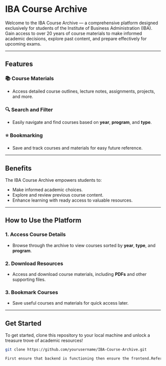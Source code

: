 # IBA Course Archive

Welcome to the IBA Course Archive — a comprehensive platform designed exclusively for students of the Institute of Business Administration (IBA). Gain access to over 20 years of course materials to make informed academic decisions, explore past content, and prepare effectively for upcoming exams.

---

## **Features**

### 📚 Course Materials  
- Access detailed course outlines, lecture notes, assignments, projects, and more.

### 🔍 Search and Filter  
- Easily navigate and find courses based on **year**, **program**, and **type**.

### ⭐ Bookmarking  
- Save and track courses and materials for easy future reference.

---

## **Benefits**
The IBA Course Archive empowers students to:
- Make informed academic choices.
- Explore and review previous course content.
- Enhance learning with ready access to valuable resources.

---

## **How to Use the Platform**

### 1. **Access Course Details**  
   - Browse through the archive to view courses sorted by **year**, **type**, and **program**.

### 2. **Download Resources**  
   - Access and download course materials, including **PDFs** and other supporting files.

### 3. **Bookmark Courses**  
   - Save useful courses and materials for quick access later.

---

## **Get Started**

To get started, clone this repository to your local machine and unlock a treasure trove of academic resources!

```bash
git clone https://github.com/yourusername/IBA-Course-Archive.git

First ensure that backend is functioning then ensure the frontend.Refer to the frontend and backend readme for any problems

